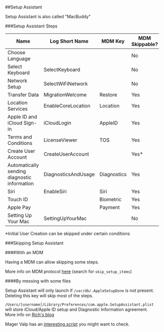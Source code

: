 ##Setup Assistant

Setup Assistant is also called "MacBuddy"

###Setup Assistant Steps

|Name|Log Short Name		| MDM Key 	| MDM Skippable? | File Trigger |
|----|--------------------|------------|-----------------|--------------|
|Choose Language|||No| | `/var/db/.AppleSetupDone`|
|Select Keyboard|SelectKeyboard		|				| No	| `/var/db/.AppleSetupDone`|
|Network Setup|SelectWiFiNetwork	|				| No	| `/var/db/.AppleSetupDone`|
| Transfer Data |MigrationWelcome	| Restore 	| Yes | `/var/db/.AppleSetupDone`|
|Location Services|EnableCoreLocation	| Location	| Yes | `/var/db/.AppleSetupDone`|
|Apple ID and iCloud Sign-in|iCloudLogin			| AppleID 	| Yes | `com.apple.SetupAssistant.plist` |
|Terms and Conditions|LicenseViewer		| TOS 			| Yes |  `/var/db/.AppleSetupDone`|
|Create User Account|CreateUserAccount	|				| Yes*	| `/var/db/.AppleSetupDone`|
|Automatically sending diagnostic information|DiagnosticsAndUsage| Diagnostics| Yes |`com.apple.SetupAssistant.plist` |
|Siri|EnableSiri			| Siri 		| Yes | `/var/db/.AppleSetupDone`|
| Touch ID|| Biometric|Yes | `/var/db/.AppleSetupDone`|
| Apple Pay|| Payment| Yes| `/var/db/.AppleSetupDone`|
|Setting Up Your Mac|SettingUpYourMac	|				| No	| `/var/db/.AppleSetupDone`|


\*Initial User Creation can be skipped under certain conditions



###Skipping Setup Assistant

####With an MDM

Having a MDM can allow skipping some steps.

More info on MDM protocol [here](https://developer.apple.com/library/prerelease/content/documentation/Miscellaneous/Reference/MobileDeviceManagementProtocolRef/4-Profile_Management/ProfileManagement.html#//apple_ref/doc/uid/TP40017387-CH7-SW50) (search for `skip_setup_items`)

####By messing with some files

Setup Assistant will only launch if `/var/db/.AppleSetupDone` is not present. Deleting this key will skip most of the steps.

`/Users/[username]/Library/Preferences/com.apple.SetupAssistant.plist` will store iCloud/Apple ID setup and Diagnostic Information agreement. More info on [Rich's blog](https://derflounder.wordpress.com/2014/10/16/disabling-the-icloud-and-diagnostics-pop-up-windows-in-yosemite/)

Mager Valp has an [interesting script](https://github.com/MagerValp/SkipAppleSetupAssistant) you might want to check.